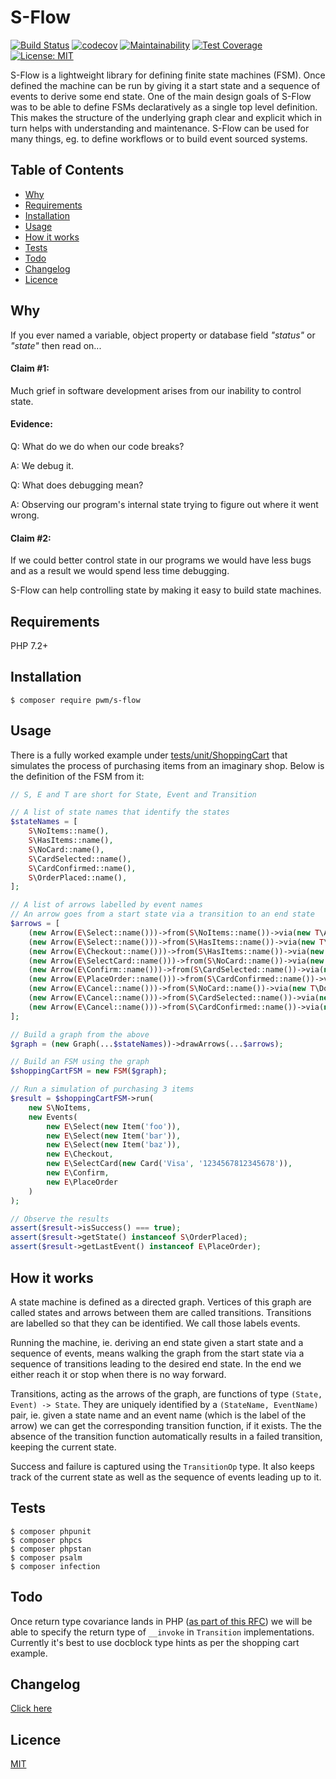 # S-Flow

[![Build Status](https://travis-ci.org/pwm/s-flow.svg?branch=master)](https://travis-ci.org/pwm/s-flow)
[![codecov](https://codecov.io/gh/pwm/s-flow/branch/master/graph/badge.svg)](https://codecov.io/gh/pwm/s-flow)
[![Maintainability](https://api.codeclimate.com/v1/badges/7d68d8bee2ecbcf3277c/maintainability)](https://codeclimate.com/github/pwm/s-flow/maintainability)
[![Test Coverage](https://api.codeclimate.com/v1/badges/7d68d8bee2ecbcf3277c/test_coverage)](https://codeclimate.com/github/pwm/s-flow/test_coverage)
[![License: MIT](https://img.shields.io/badge/License-MIT-yellow.svg)](https://opensource.org/licenses/MIT)

S-Flow is a lightweight library for defining finite state machines (FSM). Once defined the machine can be run by giving it a start state and a sequence of events to derive some end state. One of the main design goals of S-Flow was to be able to define FSMs declaratively as a single top level definition. This makes the structure of the underlying graph clear and explicit which in turn helps with understanding and maintenance. S-Flow can be used for many things, eg. to define workflows or to build event sourced systems.

## Table of Contents

* [Why](#why)
* [Requirements](#requirements)
* [Installation](#installation)
* [Usage](#usage)
* [How it works](#how-it-works)
* [Tests](#tests)
* [Todo](#todo)
* [Changelog](#changelog)
* [Licence](#licence)

## Why

If you ever named a variable, object property or database field *"status"* or *"state"* then read on...

#### Claim #1:

Much grief in software development arises from our inability to control state.

#### Evidence:

Q: What do we do when our code breaks?

A: We debug it.

Q: What does debugging mean?

A: Observing our program's internal state trying to figure out where it went wrong.

#### Claim #2:

If we could better control state in our programs we would have less bugs and as a result we would spend less time debugging.

S-Flow can help controlling state by making it easy to build state machines.

## Requirements

PHP 7.2+

## Installation

    $ composer require pwm/s-flow

## Usage

There is a fully worked example under [tests/unit/ShoppingCart](tests/unit/ShoppingCart) that simulates the process of purchasing items from an imaginary shop. Below is the definition of the FSM from it:

```php
// S, E and T are short for State, Event and Transition

// A list of state names that identify the states
$stateNames = [
    S\NoItems::name(),
    S\HasItems::name(),
    S\NoCard::name(),
    S\CardSelected::name(),
    S\CardConfirmed::name(),
    S\OrderPlaced::name(),
];

// A list of arrows labelled by event names
// An arrow goes from a start state via a transition to an end state
$arrows = [
    (new Arrow(E\Select::name()))->from(S\NoItems::name())->via(new T\AddFirstItem),
    (new Arrow(E\Select::name()))->from(S\HasItems::name())->via(new T\AddItem),
    (new Arrow(E\Checkout::name()))->from(S\HasItems::name())->via(new T\DoCheckout),
    (new Arrow(E\SelectCard::name()))->from(S\NoCard::name())->via(new T\DoSelectCard),
    (new Arrow(E\Confirm::name()))->from(S\CardSelected::name())->via(new T\ConfirmCard),
    (new Arrow(E\PlaceOrder::name()))->from(S\CardConfirmed::name())->via(new T\DoPlaceOrder),
    (new Arrow(E\Cancel::name()))->from(S\NoCard::name())->via(new T\DoCancel),
    (new Arrow(E\Cancel::name()))->from(S\CardSelected::name())->via(new T\DoCancel),
    (new Arrow(E\Cancel::name()))->from(S\CardConfirmed::name())->via(new T\DoCancel),
];

// Build a graph from the above
$graph = (new Graph(...$stateNames))->drawArrows(...$arrows);

// Build an FSM using the graph
$shoppingCartFSM = new FSM($graph);

// Run a simulation of purchasing 3 items
$result = $shoppingCartFSM->run(
    new S\NoItems,
    new Events(
        new E\Select(new Item('foo')),
        new E\Select(new Item('bar')),
        new E\Select(new Item('baz')),
        new E\Checkout,
        new E\SelectCard(new Card('Visa', '1234567812345678')),
        new E\Confirm,
        new E\PlaceOrder
    )
);

// Observe the results
assert($result->isSuccess() === true);
assert($result->getState() instanceof S\OrderPlaced);
assert($result->getLastEvent() instanceof E\PlaceOrder);
```
 
## How it works

A state machine is defined as a directed graph. Vertices of this graph are called states and arrows between them are called transitions. Transitions are labelled so that they can be identified. We call those labels events.

Running the machine, ie. deriving an end state given a start state and a sequence of events, means walking the graph from the start state via a sequence of transitions leading to the desired end state. In the end we either reach it or stop when there is no way forward.

Transitions, acting as the arrows of the graph, are functions of type `(State, Event) -> State`. They are uniquely identified by a `(StateName, EventName)` pair, ie. given a state name and an event name (which is the label of the arrow) we can get the corresponding transition function, if it exists. The the absence of the transition function automatically results in a failed transition, keeping the current state.

Success and failure is captured using the `TransitionOp` type. It also keeps track of the current state as well as the sequence of events leading up to it.

## Tests

	$ composer phpunit
	$ composer phpcs
	$ composer phpstan
	$ composer psalm
	$ composer infection

## Todo

Once return type covariance lands in PHP ([as part of this RFC](https://wiki.php.net/rfc/covariant-returns-and-contravariant-parameters)) we will be able to specify the return type of `__invoke` in `Transition` implementations. Currently it's best to use docblock type hints as per the shopping cart example.

## Changelog

[Click here](changelog.md)

## Licence

[MIT](LICENSE)
